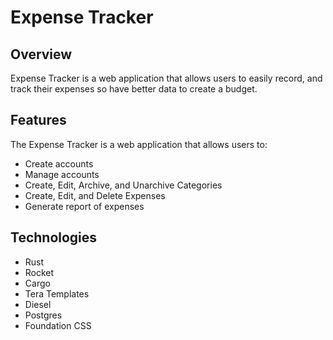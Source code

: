 # Expense Tracker

## Overview
Expense Tracker is a web application that allows users to easily record, and track their expenses so have better data to create a budget.

## Features
The Expense Tracker is a web application that allows users to:
- Create accounts
- Manage accounts
- Create, Edit, Archive, and Unarchive Categories
- Create, Edit, and Delete Expenses
- Generate report of expenses

## Technologies
- Rust
- Rocket
- Cargo
- Tera Templates
- Diesel
- Postgres
- Foundation CSS